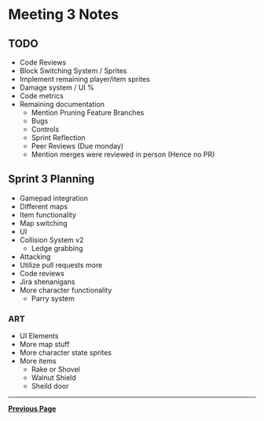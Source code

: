 # Meeting 3 Notes

## TODO

- Code Reviews
- Block Switching System / Sprites
- Implement remaining player/item sprites
- Damage system / UI %
- Code metrics
- Remaining documentation
  - Mention Pruning Feature Branches
  - Bugs
  - Controls
  - Sprint Reflection
  - Peer Reviews (Due monday)
  - Mention merges were reviewed in person (Hence no PR)

## Sprint 3 Planning

- Gamepad integration
- Different maps
- Item functionality
- Map switching
- UI
- Collision System v2
  - Ledge grabbing
- Attacking
- Utilize pull requests more
- Code reviews
- Jira shenanigans
- More character functionality
  - Parry system

### ART

- UI Elements
- More map stuff
- More character state sprites
- More items
  - Rake or Shovel
  - Walnut Shield
  - Sheild door

---

[**Previous Page**](../README.md)
